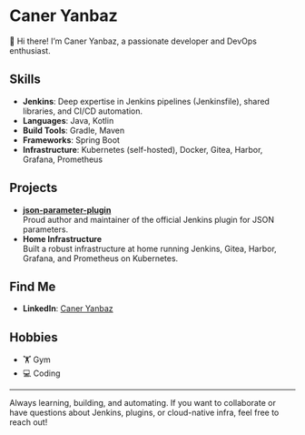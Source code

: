 # Caner Yanbaz

👋 Hi there! I’m Caner Yanbaz, a passionate developer and DevOps enthusiast.

## Skills

- **Jenkins**: Deep expertise in Jenkins pipelines (Jenkinsfile), shared libraries, and CI/CD automation.
- **Languages**: Java, Kotlin
- **Build Tools**: Gradle, Maven
- **Frameworks**: Spring Boot
- **Infrastructure**: Kubernetes (self-hosted), Docker, Gitea, Harbor, Grafana, Prometheus

## Projects

- **[json-parameter-plugin](https://github.com/jenkinsci/json-parameter-plugin)**  
  Proud author and maintainer of the official Jenkins plugin for JSON parameters.
- **Home Infrastructure**  
  Built a robust infrastructure at home running Jenkins, Gitea, Harbor, Grafana, and Prometheus on Kubernetes.

## Find Me

- **LinkedIn**: [Caner Yanbaz](https://www.linkedin.com/in/caner-yanbaz-96339725a?utm_source=share&utm_campaign=share_via&utm_content=profile&utm_medium=ios_app)

## Hobbies

- 🏋️ Gym
- 💻 Coding

---

Always learning, building, and automating. If you want to collaborate or have questions about Jenkins, plugins, or cloud-native infra, feel free to reach out!
